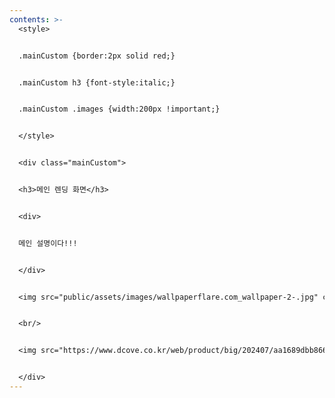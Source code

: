 ```yaml
---
contents: >-
  <style>


  .mainCustom {border:2px solid red;}


  .mainCustom h3 {font-style:italic;}


  .mainCustom .images {width:200px !important;}


  </style>


  <div class="mainCustom">


  <h3>메인 렌딩 화면</h3>


  <div>


  메인 설명이다!!!


  </div>


  <img src="public/assets/images/wallpaperflare.com_wallpaper-2-.jpg" class="images" />


  <br/>


  <img src="https://www.dcove.co.kr/web/product/big/202407/aa1689dbb8661b22ac77bb23ee5e4747.jpg" class="images" />


  </div>
---
```

